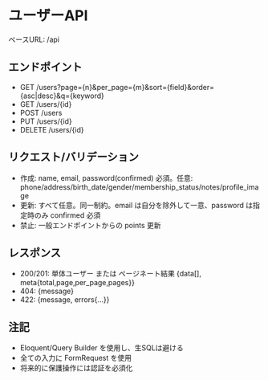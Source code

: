# ユーザーAPI

ベースURL: /api

## エンドポイント
- GET /users?page={n}&per_page={m}&sort={field}&order={asc|desc}&q={keyword}
- GET /users/{id}
- POST /users
- PUT /users/{id}
- DELETE /users/{id}

## リクエスト/バリデーション
- 作成: name, email, password(confirmed) 必須。任意: phone/address/birth_date/gender/membership_status/notes/profile_image
- 更新: すべて任意。同一制約。email は自分を除外して一意、password は指定時のみ confirmed 必須
- 禁止: 一般エンドポイントからの points 更新

## レスポンス
- 200/201: 単体ユーザー または ページネート結果 {data[], meta{total,page,per_page,pages}}
- 404: {message}
- 422: {message, errors{...}}

## 注記
- Eloquent/Query Builder を使用し、生SQLは避ける
- 全ての入力に FormRequest を使用
- 将来的に保護操作には認証を必須化
